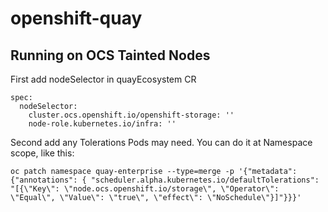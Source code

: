 # openshift-quay

## Running on OCS Tainted Nodes

First add nodeSelector in quayEcosystem CR

    spec:
      nodeSelector:
        cluster.ocs.openshift.io/openshift-storage: ''
        node-role.kubernetes.io/infra: ''
        
        
Second add any Tolerations Pods may need. You can do it at Namespace scope, like this:

    oc patch namespace quay-enterprise --type=merge -p '{"metadata": {"annotations": { "scheduler.alpha.kubernetes.io/defaultTolerations": "[{\"Key\": \"node.ocs.openshift.io/storage\", \"Operator\": \"Equal\", \"Value\": \"true\", \"effect\": \"NoSchedule\"}]"}}}'
    
    
